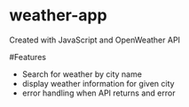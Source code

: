 # weather-app
Created with JavaScript and OpenWeather API

#Features
- Search for weather by city name
- display weather information for given city
- error handling when API returns and error
